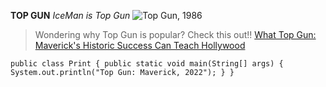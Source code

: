**TOP GUN**
*IceMan is Top Gun*
![Top Gun, 1986](TopGun86.jpg)

>Wondering why Top Gun is popular? Check this out!!
[What Top Gun: Maverick's Historic Success Can Teach Hollywood](https://www.denofgeek.com/movies/top-gun-maverick-success-can-teach-hollywood/)

`
public class Print
{
    public static void main(String[] args)
    {
        System.out.println("Top Gun: Maverick, 2022");
    }
}
`